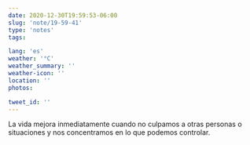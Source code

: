 ```yaml
---
date: 2020-12-30T19:59:53-06:00
slug: 'note/19-59-41'
type: 'notes'
tags:

lang: 'es'
weather: '°C'
weather_summary: ''
weather-icon: ''
location: ''
photos:

tweet_id: ''
---
```

La vida mejora inmediatamente cuando no culpamos a otras personas o situaciones y nos concentramos en lo que podemos controlar.